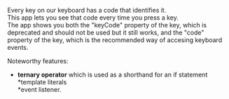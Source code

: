 Every key on our keyboard has a code that identifies it.  
This app lets you see that code every time you press a key.  
The app shows you both the "keyCode" property of the key, which is deprecated and should not be used but it still works, and the "code" property of the key, which is the recommended way of accesing keyboard events.

Noteworthy features:
* **ternary operator** which is used as a shorthand for an if statement  
*template literals  
*event listener.

